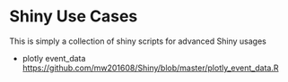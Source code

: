 # Shiny Use Cases
This is simply a collection of shiny scripts for advanced Shiny usages

* plotly event_data
https://github.com/mw201608/Shiny/blob/master/plotly_event_data.R
